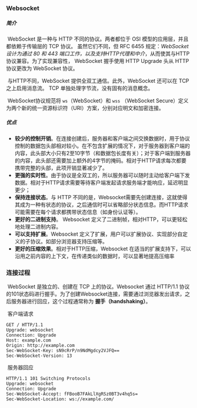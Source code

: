 ### Websocket

##### 简介

​	WebSocket 是一种与 HTTP 不同的协议。两者都位于 OSI 模型的应用层，并且都依赖于传输层的 TCP 协议。 虽然它们不同，但 RFC 6455 规定：*WebSocket设计为通过 80 和 443 端口工作，以及支持HTTP代理和中介*，从而使其与HTTP协议兼容。为了实现兼容性， WebSocket 握手使用 HTTP Upgrade 头从 HTTP 协议更改为 WebSocket 协议。

​	与HTTP不同，WebSocket 提供全双工通信。此外，WebSocket 还可以在 TCP 之上启用消息流。 TCP 单独处理字节流，没有固有的消息概念。

​	WebSocket协议规范将 `ws`（WebSocket）和 `wss` （WebSocket Secure）定义为两个新的统一资源标识符（URI）方案，分别对应明文和加密连接。

##### 优点

- **较少的控制开销**。在连接创建后，服务器和客户端之间交换数据时，用于协议控制的数据包头部相对较小。在不包含扩展的情况下，对于服务器到客户端的内容，此头部大小只有2至10字节（和数据包长度有关）；对于客户端到服务器的内容，此头部还需要加上额外的4字节的掩码。相对于HTTP请求每次都要携带完整的头部，此项开销显著减少了。
- **更强的实时性**。由于协议是全双工的，所以服务器可以随时主动给客户端下发数据。相对于HTTP请求需要等待客户端发起请求服务端才能响应，延迟明显更少；
- **保持连接状态**。与 HTTP 不同的是，Websocket需要先创建连接，这就使得其成为一种有状态的协议，之后通信时可以省略部分状态信息。而HTTP请求可能需要在每个请求都携带状态信息（如身份认证等）。
- **更好的二进制支持**。 Websocket 定义了二进制帧，相对HTTP，可以更轻松地处理二进制内容。
- **可以支持扩展**。Websocket 定义了扩展，用户可以扩展协议、实现部分自定义的子协议。如部分浏览器支持压缩等。
- **更好的压缩效果**。相对于HTTP压缩，Websocket 在适当的扩展支持下，可以沿用之前内容的上下文，在传递类似的数据时，可以显著地提高压缩率



### 连接过程

​	WebSocket 是独立的、创建在 TCP 上的协议。Websocket 通过 HTTP/1.1 协议的101状态码进行握手。为了创建Websocket连接，需要通过浏览器发出请求，之后服务器进行回应，这个过程通常称为 **握手（handshaking）**。

​	客户端请求

```log
GET / HTTP/1.1
Upgrade: websocket
Connection: Upgrade
Host: example.com
Origin: http://example.com
Sec-WebSocket-Key: sN9cRrP/n9NdMgdcy2VJFQ==
Sec-WebSocket-Version: 13
```

​	服务器回应

```log
HTTP/1.1 101 Switching Protocols
Upgrade: websocket
Connection: Upgrade
Sec-WebSocket-Accept: fFBooB7FAkLlXgRSz0BT3v4hq5s=
Sec-WebSocket-Location: ws://example.com/
```